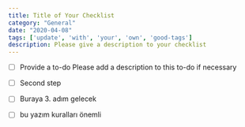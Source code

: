 ```yaml
---
title: Title of Your Checklist
category: "General"
date: "2020-04-08"
tags: ['update', 'with', 'your', 'own', 'good-tags']
description: Please give a description to your checklist
---
```


- [ ] Provide a to-do
Please add a description to this to-do if necessary

- [ ] Second step
- [ ] Buraya 3. adım gelecek
- [ ] bu yazım kuralları önemli
